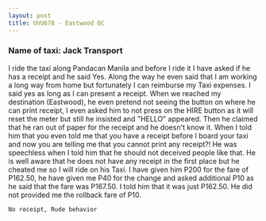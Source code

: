 ```yaml
---
layout: post
title: UVU678 - Eastwood QC
---
```


### Name of taxi: Jack Transport

I ride the taxi along Pandacan Manila and before I ride it I have asked if he has a receipt and he said Yes. Along the way he even said that I am working a long way from home but fortunately I can reimburse my Taxi expenses. I said yes as long as I can present a receipt. 
When we reached my destination (Eastwood), he even pretend not seeing the button on where he can print receipt, I even asked him to not press on the HIRE button as it will reset the meter but still he insisted  and "HELLO" appeared. Then he claimed that he ran out of paper for the receipt and he doesn't know it. When I told him that you even told me that you have a receipt before I board your taxi and now you are telling me that you cannot print any receipt?! He was speechless when I told him that he should not deceived people like that. He is well aware that he does not have any receipt in the first place but he cheated me so I will ride on his Taxi. 
I have given him P200 for the fare of P162.50, he have given me P40 for the change and asked additional P10 as he said that the fare was P167.50. I told him that it was just P162.50. He did not provided me the rollback fare of P10. 

```No receipt, Rude behavior```
